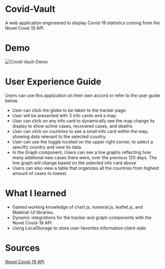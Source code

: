 <h1>Covid-Vault</h1>
A web application engineered to display Covid-19 statistics coming from the Novel Covel 19 API. 

# Demo
![Covid-Vault-Demo](https://media.giphy.com/media/kMZA1QLNj9GmSers1t/giphy.gif)

# User Experience Guide
<p>
    Users can use this application on their own accord or refer to the user guide below.
</p>
<ul>
    <li>User can click the globe to be taken to the tracker page.</li>
    <li>User will be presented with 3 info cards and a map.</li>
    <li>User can click on any info card to dynamically see the map change its display to show active cases, recovered cases, and deaths.</li>
    <li>User can click on countries to see a small info card within the map, showing data relevant to the selected country.</li>
    <li>User can use the toggle located on the upper right corner, to select a specific country and view its data.</li>
    <li>In the Graph component, Users can see a line graphs reflecting how many additonal new cases there were, over the previous 120 days. The line graph will change based on the selected info card above</li>
    <li>Users can also view a table that organizes all the countries from highest amount of cases to lowest.</li>
</ul>

# What I learned
<ul>
    <li>Gained working knowledge of chart.js, numeral.js, leaflet.js, and Material-UI libraries.</li>
    <li>Dynamic integrations for the tracker and graph components with the Novel Covid-19 API. </li>
    <li>Using LocalStorage to store user-favorites information client-side.</li>
</ul>

# Sources
<a href="https://disease.sh/docs/">Novel Covid-19 API</a>